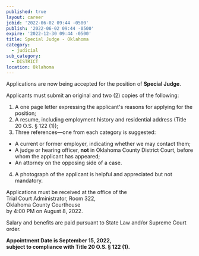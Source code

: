 ```yaml
---
published: true
layout: career
jobid: '2022-06-02 09:44 -0500'
publish: '2022-06-02 09:44 -0500'
expire: '2022-12-30 09:44 -0500'
title: Special Judge - Oklahoma
category:
  - judicial
sub_category:
  - DISTRICT
location: Oklahoma
---
```

Applications are now being accepted for the position of **Special Judge**. 

Applicants must submit an original and two (2) copies of the following:

1.	A one page letter expressing the applicant's reasons for applying for the position;
2.	A resume, including employment history and residential address (Title 20 O.S. § 122 (1));
3.	Three references—one from each category is suggested: 
  -	A current or former employer, indicating whether we may contact them;
  - A judge or hearing officer, **not** in Oklahoma County District Court, before whom the applicant has appeared;
  - An attorney on the opposing side of a case.
4.	A photograph of the applicant is helpful and appreciated but not mandatory. 

Applications must be received at the office of the   
Trial Court Administrator, Room 322,   
Oklahoma County Courthouse   
by 4:00 PM on August 8, 2022.

Salary and benefits are paid pursuant to State Law and/or Supreme Court order.

**Appointment Date is September 15, 2022,**  
**subject to compliance with Title 20 O.S. § 122 (1).**

